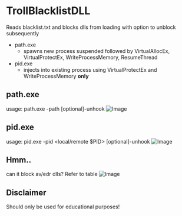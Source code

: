 # TrollBlacklistDLL
Reads blacklist.txt and blocks dlls from loading with option to unblock subsequently
- path.exe
  - spawns new process suspended followed by VirtualAllocEx, VirtualProtectEx, WriteProcessMemory, ResumeThread
- pid.exe
  - injects into existing process using VirtualProtectEx and WriteProcessMemory **only**
 
  
## path.exe
usage: path.exe -path <path to file> [optional]-unhook <seconds>
![Image](https://github.com/user-attachments/assets/c90a01cc-85a5-4f53-a596-f773d6834d04)

## pid.exe
usage: pid.exe -pid <local/remote $PID> [optional]-unhook <seconds>
![Image](https://github.com/user-attachments/assets/da0cd08e-7260-4cef-9dc4-137622076cab)

## Hmm.. 
can it block av/edr dlls? Refer to table
![Image](https://github.com/user-attachments/assets/c14502a4-2833-43a6-8f82-2f66fdfdbc2b)

## Disclaimer
Should only be used for educational purposes!
